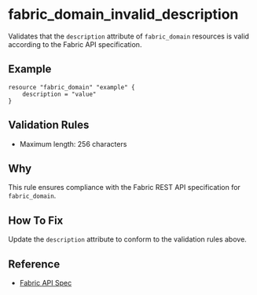 # fabric_domain_invalid_description

Validates that the `description` attribute of `fabric_domain` resources is valid according to the Fabric API specification.

## Example

```hcl
resource "fabric_domain" "example" {
    description = "value"
}
```

## Validation Rules

- Maximum length: 256 characters


## Why

This rule ensures compliance with the Fabric REST API specification for `fabric_domain`.

## How To Fix

Update the `description` attribute to conform to the validation rules above.

## Reference

- [Fabric API Spec](https://github.com/microsoft/fabric-rest-api-specs/tree/main/admin/definitions/domains.json)

